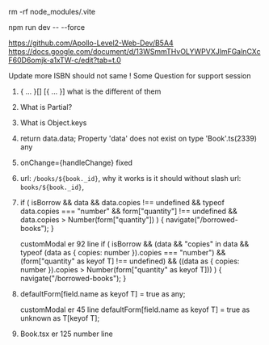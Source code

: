 rm -rf node_modules/.vite

npm run dev -- --force

https://github.com/Apollo-Level2-Web-Dev/B5A4
https://docs.google.com/document/d/13WSmmTHvOLYWPVXJlmFGalnCXcF60D6omjk-a1xTW-c/edit?tab=t.0

Update more
ISBN should not same !
Some Question for support session

1.  { ... }[]
    [{ ... }] what is the different of them

2.  What is Partial<T>?

3.  What is Object.keys

4.  return data.data;
    Property 'data' does not exist on type 'Book'.ts(2339)
    any

5.  onChange={handleChange} fixed

6.  url: `/books/${book._id}`, why it works is it should without slash url: `books/${book._id}`,

7.  if (
    isBorrow &&
    data &&
    data.copies !== undefined &&
    typeof data.copies === "number" &&
    form["quantity"] !== undefined &&
    data.copies > Number(form["quantity"])
    ) {
    navigate("/borrowed-books");
    }

    customModal er 92 line
    if (
    isBorrow &&
    (data && "copies" in data && typeof (data as { copies: number }).copies === "number") &&
    (form["quantity" as keyof T] !== undefined) &&
    ((data as { copies: number }).copies > Number(form["quantity" as keyof T]))
    ) {
    navigate("/borrowed-books");
    }

8.  defaultForm[field.name as keyof T] = true as any;

    customModal er 45 line
    defaultForm[field.name as keyof T] = true as unknown as T[keyof T];

9.  Book.tsx er 125 number line

